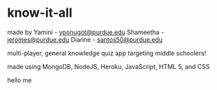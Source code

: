# know-it-all
made by Yamini - yponugot@purdue.edu 
        Shameetha - jeromes@purdue.edu 
        Dianne - santos50@purdue.edu 

multi-player, general knowledge quiz app targeting middle schoolers!

made using MongoDB, NodeJS, Heroku, JavaScript, HTML 5, and CSS

hello me